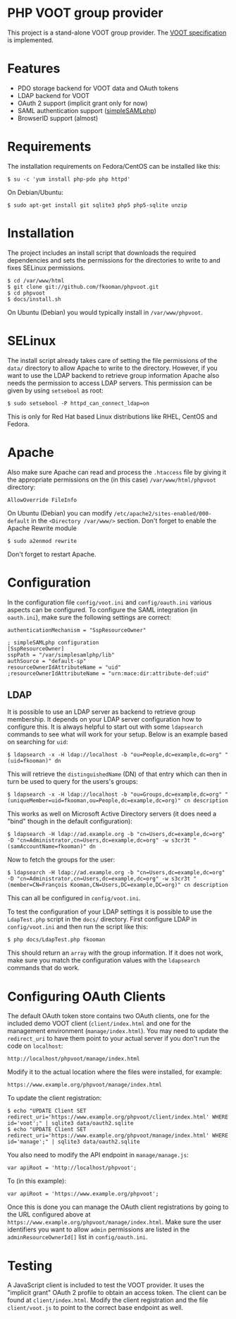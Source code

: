 # PHP VOOT group provider

This project is a stand-alone VOOT group provider. The 
[VOOT specification](http://www.openvoot.org/) is implemented.

# Features
* PDO storage backend for VOOT data and OAuth tokens
* LDAP backend for VOOT
* OAuth 2 support (implicit grant only for now)
* SAML authentication support ([simpleSAMLphp](http://www.simplesamlphp.org)) 
* BrowserID support (almost)


# Requirements
The installation requirements on Fedora/CentOS can be installed like this:

    $ su -c 'yum install php-pdo php httpd'

On Debian/Ubuntu:

    $ sudo apt-get install git sqlite3 php5 php5-sqlite unzip

# Installation
The project includes an install script that downloads the required dependencies
and sets the permissions for the directories to write to and fixes SELinux 
permissions.

    $ cd /var/www/html
    $ git clone git://github.com/fkooman/phpvoot.git
    $ cd phpvoot
    $ docs/install.sh

On Ubuntu (Debian) you would typically install in `/var/www/phpvoot`.

# SELinux
The install script already takes care of setting the file permissions of the
`data/` directory to allow Apache to write to the directory. However, if you
want to use the LDAP backend to retrieve group information Apache also needs
the permission to access LDAP servers. This permission can be given by using
`setsebool` as root:

    $ sudo setsebool -P httpd_can_connect_ldap=on

This is only for Red Hat based Linux distributions like RHEL, CentOS and 
Fedora.

# Apache
Also make sure Apache can read and process the `.htaccess` file by giving it
the appropriate permissions on the (in this case) `/var/www/html/phpvoot` 
directory:

    AllowOverride FileInfo

On Ubuntu (Debian) you can modify `/etc/apache2/sites-enabled/000-default` in
the `<Directory /var/www/>` section. Don't forget to enable the Apache Rewrite
module
    
    $ sudo a2enmod rewrite

Don't forget to restart Apache.

# Configuration
In the configuration file `config/voot.ini` and `config/oauth.ini` various 
aspects can be configured. To configure the SAML integration (in `oauth.ini`), 
make sure the following settings are correct:

    authenticationMechanism = "SspResourceOwner"

    ; simpleSAMLphp configuration
    [SspResourceOwner]
    sspPath = "/var/simplesamlphp/lib"
    authSource = "default-sp"
    resourceOwnerIdAttributeName = "uid"
    ;resourceOwnerIdAttributeName = "urn:mace:dir:attribute-def:uid"

## LDAP 
It is possible to use an LDAP server as backend to retrieve group membership.
It depends on your LDAP server configuration how to configure this. It is 
always helpful to start out with some `ldapsearch` commands to see what will 
work for your setup. Below is an example based on searching for `uid`:

    $ ldapsearch -x -H ldap://localhost -b "ou=People,dc=example,dc=org" "(uid=fkooman)" dn

This will retrieve the `distinguishedName` (DN) of that entry which can then in
turn be used to query for the users's groups:

    $ ldapsearch -x -H ldap://localhost -b "ou=Groups,dc=example,dc=org" "(uniqueMember=uid=fkooman,ou=People,dc=example,dc=org)" cn description

This works as well on Microsoft Active Directory servers (it does need a "bind" 
though in the default configuration):

    $ ldapsearch -H ldap://ad.example.org -b "cn=Users,dc=example,dc=org" -D "cn=Administrator,cn=Users,dc=example,dc=org" -w s3cr3t "(samAccountName=fkooman)" dn

Now to fetch the groups for the user:

    $ ldapsearch -H ldap://ad.example.org -b "cn=Users,dc=example,dc=org" -D "cn=Administrator,cn=Users,dc=example,dc=org" -w s3cr3t "(member=CN=François Kooman,CN=Users,DC=example,DC=org)" cn description

This can all be configured in `config/voot.ini`.

To test the configuration of your LDAP settings it is possible to use the 
`LdapTest.php` script in the `docs/` directory. First configure LDAP in 
`config/voot.ini` and then run the script like this:

    $ php docs/LdapTest.php fkooman

This should return an `array` with the group information. If it does not work,
make sure you match the configuration values with the `ldapsearch` commands 
that do work.

# Configuring OAuth Clients

The default OAuth token store contains two OAuth clients, one for the included
demo VOOT client (`client/index.html` and one for the management environment 
(`manage/index.html`). You may need to update the `redirect_uri` to have them
point to your actual server if you don't run the code on `localhost`:

    http://localhost/phpvoot/manage/index.html

Modify it to the actual location where the files were installed, for example:

    https://www.example.org/phpvoot/manage/index.html

To update the client registration:

    $ echo "UPDATE Client SET redirect_uri='https://www.example.org/phpvoot/client/index.html' WHERE id='voot';" | sqlite3 data/oauth2.sqlite
    $ echo "UPDATE Client SET redirect_uri='https://www.example.org/phpvoot/manage/index.html' WHERE id='manage';" | sqlite3 data/oauth2.sqlite

You also need to modify the API endpoint in `manage/manage.js`:

    var apiRoot = 'http://localhost/phpvoot';

To (in this example):

    var apiRoot = 'https://www.example.org/phpvoot';

Once this is done you can manage the OAuth client registrations by going to the
URL configured above at `https://www.example.org/phpvoot/manage/index.html`. Make
sure the user identifiers you want to allow `admin` permissions are listed in 
the `adminResourceOwnerId[]` list in `config/oauth.ini`.

# Testing

A JavaScript client is included to test the VOOT provider. It uses the 
"implicit grant" OAuth 2 profile to obtain an access token. The client can 
be found at `client/index.html`. Modify the client registration and the file 
`client/voot.js` to point to the correct base endpoint as well.
